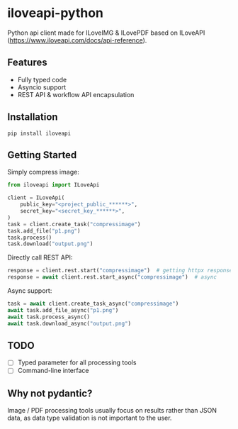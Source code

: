 # iloveapi-python

Python api client made for ILoveIMG & ILovePDF based on ILoveAPI (https://www.iloveapi.com/docs/api-reference).

## Features

- Fully typed code
- Asyncio support
- REST API & workflow API encapsulation

## Installation

```shell
pip install iloveapi
```

## Getting Started

Simply compress image:

```python
from iloveapi import ILoveApi

client = ILoveApi(
    public_key="<project_public_******>",
    secret_key="<secret_key_******>",
)
task = client.create_task("compressimage")
task.add_file("p1.png")
task.process()
task.download("output.png")
```

Directly call REST API:

```python
response = client.rest.start("compressimage")  # getting httpx response
response = await client.rest.start_async("compressimage")  # async
```

Async support:

```python
task = await client.create_task_async("compressimage")
await task.add_file_async("p1.png")
await task.process_async()
await task.download_async("output.png")
```

## TODO

- [ ] Typed parameter for all processing tools
- [ ] Command-line interface

## Why not pydantic?

Image / PDF processing tools usually focus on results rather than JSON data, as data type validation is not important to the user.
